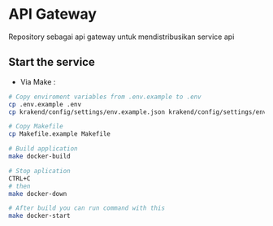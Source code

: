 # API Gateway

Repository sebagai api gateway untuk mendistribusikan service api
## Start the service

* Via Make :

```bash
# Copy enviroment variables from .env.example to .env
cp .env.example .env
cp krakend/config/settings/env.example.json krakend/config/settings/env.json

# Copy Makefile
cp Makefile.example Makefile

# Build application
make docker-build

# Stop aplication
CTRL+C 
# then 
make docker-down

# After build you can run command with this
make docker-start
```